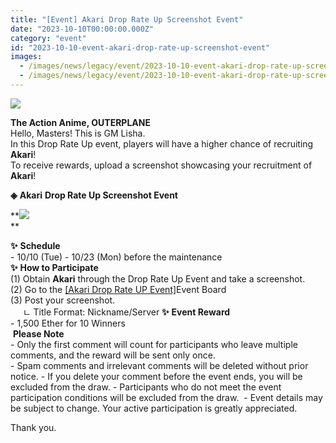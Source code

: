 ```yaml
---
title: "[Event] Akari Drop Rate Up Screenshot Event"
date: "2023-10-10T00:00:00.000Z"
category: "event"
id: "2023-10-10-event-akari-drop-rate-up-screenshot-event"
images:
  - /images/news/legacy/event/2023-10-10-event-akari-drop-rate-up-screenshot-event/34d080699cea4640b29f1e3a7b6b2fb9.webp
  - /images/news/legacy/event/2023-10-10-event-akari-drop-rate-up-screenshot-event/0e4162db15e34b669d60be27b630000e_002.webp
---
```


![](/images/news/legacy/event/2023-10-10-event-akari-drop-rate-up-screenshot-event/34d080699cea4640b29f1e3a7b6b2fb9.webp)  

**The Action Anime, OUTERPLANE**  
Hello, Masters! This is GM Lisha.  
In this Drop Rate Up event, players will have a higher chance of recruiting **Akari**!  
To receive rewards, upload a screenshot showcasing your recruitment of **Akari**!  
  
**◈** **Akari** **Drop Rate Up Screenshot Event**

**![](/images/news/legacy/event/2023-10-10-event-akari-drop-rate-up-screenshot-event/0e4162db15e34b669d60be27b630000e_002.webp)  
**

**✨** **Schedule**  
\- 10/10 (Tue) - 10/23 (Mon) before the maintenance  
**✨** **How to Participate**  
(1) Obtain **Akari** through the Drop Rate Up Event and take a screenshot.  
(2) Go to the [\[Akari Drop Rate UP Event\]](https://page.onstove.com/outerplane/en/list/124924)Event Board  
(3) Post your screenshot.  
     ㄴ Title Format: Nickname/Server **✨** **Event Reward**   
\- 1,500 Ether for 10 Winners  
 **Please Note**  
\- Only the first comment will count for participants who leave multiple comments, and the reward will be sent only once.  
\- Spam comments and irrelevant comments will be deleted without prior notice. - If you delete your comment before the event ends, you will be excluded from the draw. - Participants who do not meet the event participation conditions will be excluded from the draw.  - Event details may be subject to change. Your active participation is greatly appreciated.

  
Thank you.
